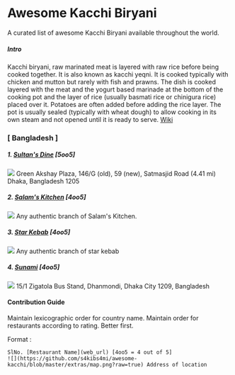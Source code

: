 # Awesome Kacchi Biryani
A curated list of awesome Kacchi Biryani available throughout the world.

##### Intro
Kacchi biryani, raw marinated meat is layered with raw rice before being cooked together. It is also known as kacchi yeqni. It is cooked typically with chicken and mutton but rarely with fish and prawns. The dish is cooked layered with the meat and the yogurt based marinade at the bottom of the cooking pot and the layer of rice (usually basmati rice or chinigura rice) placed over it. Potatoes are often added before adding the rice layer. The pot is usually sealed (typically with wheat dough) to allow cooking in its own steam and not opened until it is ready to serve. [Wiki](https://en.wikipedia.org/wiki/Biryani)


### [ Bangladesh ]

##### 1. [Sultan's Dine](https://www.facebook.com/dinelikeasultan/) [5oo5]
![](https://github.com/s4kibs4mi/awesome-kacchi/blob/master/extras/map.png?raw=true) Green Akshay Plaza, 146/G (old), 59 (new), Satmasjid Road (4.41 mi)
Dhaka, Bangladesh 1205

##### 2. [Salam's Kitchen](https://www.facebook.com/salamskitchen/) [4oo5]
![](https://github.com/s4kibs4mi/awesome-kacchi/blob/master/extras/map.png?raw=true) Any authentic branch of Salam's Kitchen.


##### 3. [Star Kebab](https://www.facebook.com/pages/Star-Kabab-Restaurant-Dhanmondi/261882117158868) [4oo5]
![](https://github.com/s4kibs4mi/awesome-kacchi/blob/master/extras/map.png?raw=true) Any authentic branch of star kebab

##### 4. [Sunami](https://www.facebook.com/pages/Sunami/570477952978285) [4oo5]
![](https://github.com/s4kibs4mi/awesome-kacchi/blob/master/extras/map.png?raw=true) 15/1 Zigatola Bus Stand, Dhanmondi, Dhaka City 1209, Bangladesh



#### Contribution Guide
Maintain lexicographic order for country name. Maintain order for restaurants according to rating. Better first.

Format :
```
SlNo. [Restaurant Name](web_url) [4oo5 = 4 out of 5]
![](https://github.com/s4kibs4mi/awesome-kacchi/blob/master/extras/map.png?raw=true) Address of location
```
